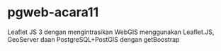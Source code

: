# pgweb-acara11
Leaflet JS 3 dengan mengintrasikan WebGIS menggunakan Leaflet.JS, GeoServer daan PostgreSQL+PostGIS dengan getBoostrap
